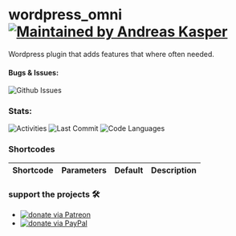 # wordpress_omni [![Maintained by Andreas Kasper](https://img.shields.io/badge/Maintained%20by-Andreas%20Kasper-blue.svg?longCache=true&style=for-the-badge)](https://github.com/AndreasKasper)
Wordpress plugin that adds features that where often needed.

#### Bugs & Issues:
![Github Issues](https://img.shields.io/github/issues/andreaskasper/wordpress_omni.svg)

### Stats:
![Activities](https://img.shields.io/github/commit-activity/m/andreaskasper/wordpress_omni.svg)
![Last Commit](https://img.shields.io/github/last-commit/andreaskasper/wordpress_omni.svg)
![Code Languages](https://img.shields.io/github/languages/top/andreaskasper/wordpress_omni.svg)

### Shortcodes
| Shortcode             | Parameters | Default | Description                                                        |
|:---------------------:|:----------:|:-------:|:------------------------------------------------------------------ |

### support the projects :hammer_and_wrench:
* [![donate via Patreon](https://img.shields.io/badge/Donate-Patreon-green.svg)](https://www.patreon.com/AndreasKasper)
* [![donate via PayPal](https://img.shields.io/badge/Donate-PayPal-green.svg)](https://www.paypal.me/AndreasKasper)
